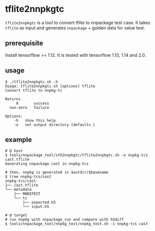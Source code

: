 # tflite2nnpkgtc

`tflite2nnpkgtc` is a tool to convert tflite to nnpackage test case.
It takes `tflite` as input and generates `nnpackage` + golden data for value test.

## prerequisite

Install tensorflow >= 1.12. It is tested with tensorflow 1.13, 1.14 and 2.0.

## usage

```
$ ./tflite2nnpkgtc.sh -h
Usage: tflite2nnpkgtc.sh [options] tflite
Convert tflite to nnpkg-tc

Returns
     0       success
  non-zero   failure

Options:
    -h   show this help
    -o   set output directory (default=.)

```

## example
```
# @ host
$ tools/nnpackage_tool/sth2nnpkgtc/tflite2nnpkgtc.sh -o nnpkg-tcs cast.tflite
Generating nnpackage cast in nnpkg-tcs

# then, nnpkg is generated in $outdir/$basename
$ tree nnpkg-tcs/cast
nnpkg-tcs/cast
├── cast.tflite
└── metadata
    ├── MANIFEST
    └── tc
        ├── expected.h5
        └── input.h5

# @ target
# run nnpkg with nnpackage_run and compare with h5diff
$ tools/nnpackage_tool/nnpkg_test/nnpkg_test.sh -i nnpkg-tcs cast
```
